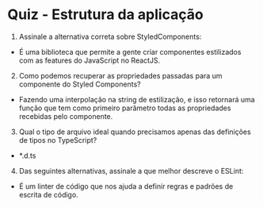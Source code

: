 # Quiz - Estrutura da aplicação

1. Assinale a alternativa correta sobre StyledComponents:
- É uma biblioteca que permite a gente criar componentes estilizados com as features do JavaScript no ReactJS.

2. Como podemos recuperar as propriedades passadas para um componente do Styled Components?
- Fazendo uma interpolação na string de estilização, e isso retornará uma função que tem como primeiro parâmetro todas as propriedades recebidas pelo componente.

3. Qual o tipo de arquivo ideal quando precisamos apenas das definições de tipos no TypeScript?
- *.d.ts

4. Das seguintes alternativas, assinale a que melhor descreve o ESLint:
- É um linter de código que nos ajuda a definir regras e padrões de escrita de código.